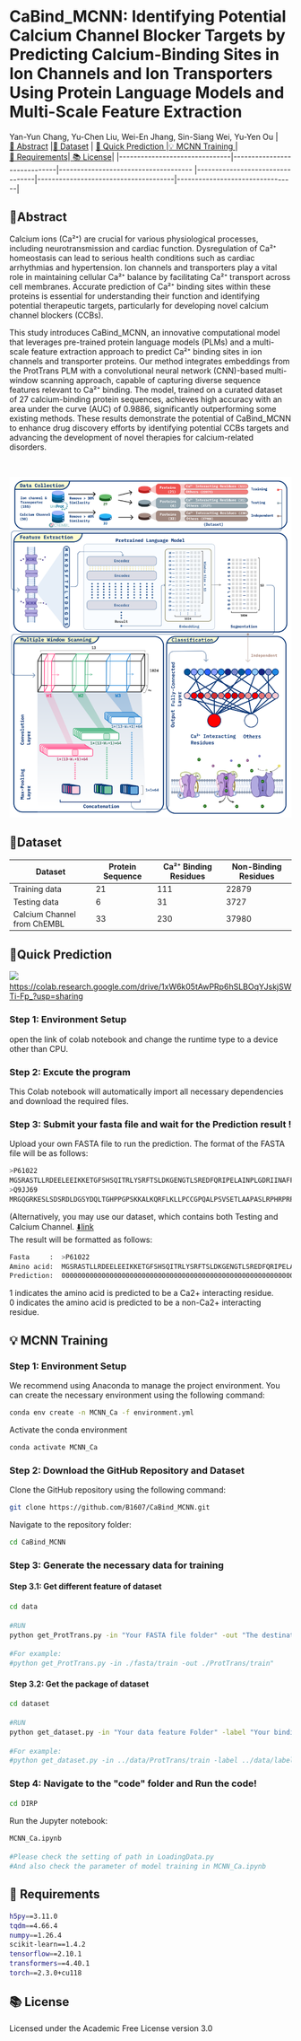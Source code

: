 # CaBind_MCNN: Identifying Potential Calcium Channel Blocker Targets by Predicting Calcium-Binding Sites in Ion Channels and Ion Transporters Using Protein Language Models and Multi-Scale Feature Extraction
Yan-Yun Chang, Yu-Chen Liu, Wei-En Jhang, Sin-Siang Wei, Yu-Yen Ou
|[ 🎇&nbsp;Abstract](#abstract) |[📃&nbsp;Dataset](#Dataset) | [ 🚀&nbsp;Quick Prediction ](#colab) |[💡&nbsp;MCNN Training ](#train)|[ 💾&nbsp;Requirements](#requirement)|[ 📚&nbsp;License](#License)|
|-------------------------------|-----------------------------|------------------------------------- |---------------------------------|--------------------------------------|---------------------------------|
## 🎇Abstract <a name="abstract"></a>
Calcium ions (Ca²⁺) are crucial for various physiological processes, including neurotransmission and cardiac function. Dysregulation of Ca²⁺ homeostasis can lead to serious health conditions such as cardiac arrhythmias and hypertension. Ion channels and transporters play a vital role in maintaining cellular Ca²⁺ balance by facilitating Ca²⁺ transport across cell membranes. Accurate prediction of Ca²⁺ binding sites within these proteins is essential for understanding their function and identifying potential therapeutic targets, particularly for developing novel calcium channel blockers (CCBs).

This study introduces CaBind_MCNN, an innovative computational model that leverages pre-trained protein language models (PLMs) and a multi-scale feature extraction approach to predict Ca²⁺ binding sites in ion channels and transporter proteins. Our method integrates embeddings from the ProtTrans PLM with a convolutional neural network (CNN)-based multi-window scanning approach, capable of capturing diverse sequence features relevant to Ca²⁺ binding. The model, trained on a curated dataset of 27 calcium-binding protein sequences, achieves high accuracy with an area under the curve (AUC) of 0.9886, significantly outperforming some existing methods. These results demonstrate the potential of CaBind_MCNN to enhance drug discovery efforts by identifying potential CCBs targets and advancing the development of novel therapies for calcium-related disorders. 

<br>

![workflow](https://github.com/B1607/CaBind_MCNN/blob/main/figure/CaBind_workflow.png)

## 📃Dataset <a name="Dataset"></a>

| Dataset            | Protein Sequence | Ca²⁺ Binding Residues     | Non-Binding Residues     |
|--------------------|------------------|--------------------------|--------------------------|
| Training data      | 21               | 111                      | 22879                    |
| Testing data       | 6                | 31                       | 3727                     |
| Calcium Channel from ChEMBL   | 33    | 230                      | 37980                     |

## 🚀Quick Prediction <a name="colab"></a>
[<img src="https://colab.research.google.com/assets/colab-badge.svg">](https://colab.research.google.com/drive/1xW6k05tAwPRp6hSLBOqYJskjSWTi-Fp_?usp=sharing)<br>
https://colab.research.google.com/drive/1xW6k05tAwPRp6hSLBOqYJskjSWTi-Fp_?usp=sharing

### Step 1: Environment Setup
open the link of colab notebook and change the runtime type to a device other than CPU.

### Step 2: Excute the program
This Colab notebook will automatically import all necessary dependencies and download the required files.

### Step 3: Submit your fasta file and wait for the Prediction result !

Upload your own FASTA file to run the prediction.
The format of the FASTA file will be as follows:
```bash
>P61022
MGSRASTLLRDEELEEIKKETGFSHSQITRLYSRFTSLDKGENGTLSREDFQRIPELAINPLGDRIINAFFSEGEDQVNFRGFMRTLAHFRPIEDNEKSKDVNGPEPLNSRSNKLHFAFRLYDLDKDDKISRDELLQVLRMMVGVNISDEQLGSIADRTIQEADQDGDSAISFTEFVKVLEKVDVEQKMSIRFLH
>Q9JJ69
MRGQGRKESLSDSRDLDGSYDQLTGHPPGPSKKALKQRFLKLLPCCGPQALPSVSETLAAPASLRPHRPRPLDPDSVEDEFELSTVCHRPEGLEQLQEQTKFTRRELQVLYRGFKNECPSGIVNEENFKQIYSQFFPQGDSSNYATFLFNAFDTNHDGSVSFEDFVAGLSVILRGTIDDRLNWAFNLYDLNKDGCITKEEMLDIMKSIYDMMGKYTYPALREEAPREHVESFFQKMDRNKDGVVTIEEFIESCQQDENIMRSMQLFDNVI
```
(Alternatively, you may use our dataset, which contains both Testing and Calcium Channel. [⬇️link](https://github.com/B1607/CaBind_MCNN/tree/main/Colab)<br>
The result will be formatted as follows:
```bash
Fasta     :  >P61022
Amino acid:  MGSRASTLLRDEELEEIKKETGFSHSQITRLYSRFTSLDKGENGTLSREDFQRIPELAINPLGDRIINAFFSEGEDQVNFRGFMRTLAHFRPIEDNEKSKDVNGPEPLNSRSNKLHFAFRLYDLDKDDKISRDELLQVLRMMVGVNISDEQLGSIADRTIQEADQDGDSAISFTEFVKVLEKVDVEQKMSIRFLH
Prediction:  000000000000000000000000000000000000000000000000000000000000000000000000000000000000000000000000000000000000000000000000001010101000010000000000000000000000000000010101000000100000000000000000000
```
1 indicates the amino acid is predicted to be a Ca2+ interacting residue.<br>
0 indicates the amino acid is predicted to be a non-Ca2+ interacting residue.

## 💡&nbsp;MCNN Training <a name="train"></a>

### Step 1: Environment Setup

We recommend using Anaconda to manage the project environment. You can create the necessary environment using the following command:
```bash
conda env create -n MCNN_Ca -f environment.yml
```
Activate the conda environment
```bash
conda activate MCNN_Ca
```
### Step 2: Download the GitHub Repository and Dataset

Clone the GitHub repository using the following command:
```bash
git clone https://github.com/B1607/CaBind_MCNN.git
```
Navigate to the repository folder:
```bash
cd CaBind_MCNN
```
### Step 3: Generate the necessary data for training
#### Step 3.1: Get different feature of dataset
```bash
cd data

#RUN
python get_ProtTrans.py -in "Your FASTA file folder" -out "The destination folder of your output"

#For example:
#python get_ProtTrans.py -in ./fasta/train -out ./ProtTrans/train"
```
#### Step 3.2: Get the package of dataset
```bash
cd dataset

#RUN
python get_dataset.py -in "Your data feature Folder" -label "Your binding label folder" -out "The destination folder of your output"  -dt "datatype" -w "Setting of Sequence length." 

#For example:
#python get_dataset.py -in ../data/ProtTrans/train -label ../data/label/train -out ./Train -dt .prottrans -w 6
```

### Step 4: Navigate to the "code" folder and Run the code!
```bash
cd DIRP
```
Run the Jupyter notebook:
```bash
MCNN_Ca.ipynb

#Please check the setting of path in LoadingData.py
#And also check the parameter of model training in MCNN_Ca.ipynb
```


## 💾&nbsp;Requirements <a name="requirement"></a>
```bash
h5py==3.11.0
tqdm==4.66.4
numpy==1.26.4
scikit-learn==1.4.2
tensorflow==2.10.1
transformers==4.40.1
torch==2.3.0+cu118
```

## 📚&nbsp;License <a name="License"></a>
Licensed under the Academic Free License version 3.0
